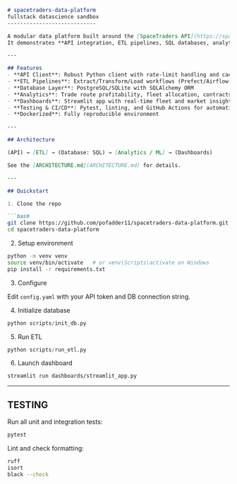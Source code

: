 ````markdown
# spacetraders-data-platform
fullstack datascience sandbox
----------------------------

A modular data platform built around the [SpaceTraders API](https://spacetraders.io/), designed as a learning project for data engineering and data science.  
It demonstrates **API integration, ETL pipelines, SQL databases, analytics, visualization, and testing** — all with production-style structure (to serve as a learning environment for ).

---

## Features
- **API Client**: Robust Python client with rate-limit handling and caching
- **ETL Pipelines**: Extract/Transform/Load workflows (Prefect/Airflow-ready)
- **Database Layer**: PostgreSQL/SQLite with SQLAlchemy ORM
- **Analytics**: Trade route profitability, fleet allocation, contracts
- **Dashboards**: Streamlit app with real-time fleet and market insights
- **Testing & CI/CD**: Pytest, linting, and GitHub Actions for automation
- **Dockerized**: Fully reproducible environment

---

## Architecture

(API) → [ETL] → (Database: SQL) → [Analytics / ML] → (Dashboards)

See the [ARCHITECTURE.md](ARCHITECTURE.md) for details.

---

## Quickstart

1. Clone the repo

```bash
git clone https://github.com/pofadder11/spacetraders-data-platform.git
cd spacetraders-data-platform
````

2. Setup environment

```bash
python -m venv venv
source venv/bin/activate   # or venv\Scripts\activate on Windows
pip install -r requirements.txt
```

3. Configure

Edit `config.yaml` with your API token and DB connection string.

4. Initialize database

```python
python scripts/init_db.py
```

5. Run ETL

```python
python scripts/run_etl.py
```

6. Launch dashboard

```bash
streamlit run dashboards/streamlit_app.py
```

---

## TESTING

Run all unit and integration tests:

```bash
pytest
```

Lint and check formatting:

```bash
ruff
isort
black --check
```

```
```
